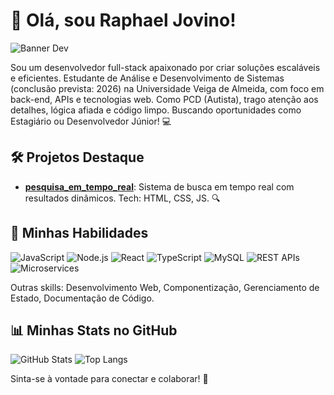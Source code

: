# 👋 Olá, sou Raphael Jovino!

![Banner Dev](https://img.shields.io/badge/Full--Stack%20Developer-🚀-blueviolet?style=for-the-badge&logo=react)

Sou um desenvolvedor full-stack apaixonado por criar soluções escaláveis e eficientes. Estudante de Análise e Desenvolvimento de Sistemas (conclusão prevista: 2026) na Universidade Veiga de Almeida, com foco em back-end, APIs e tecnologias web. Como PCD (Autista), trago atenção aos detalhes, lógica afiada e código limpo. Buscando oportunidades como Estagiário ou Desenvolvedor Júnior! 💻

## 🛠 Projetos Destaque
- **[pesquisa_em_tempo_real](https://raphaeljov.github.io/pesquisa_em_tempo_real/)**: Sistema de busca em tempo real com resultados dinâmicos. Tech: HTML, CSS, JS. 🔍


## 🔧 Minhas Habilidades
![JavaScript](https://img.shields.io/badge/JavaScript-F7DF1E?style=flat-square&logo=javascript&logoColor=black)
![Node.js](https://img.shields.io/badge/Node.js-339933?style=flat-square&logo=node.js&logoColor=white)
![React](https://img.shields.io/badge/React-61DAFB?style=flat-square&logo=react&logoColor=black)
![TypeScript](https://img.shields.io/badge/TypeScript-007ACC?style=flat-square&logo=typescript&logoColor=white)
![MySQL](https://img.shields.io/badge/MySQL-4479A1?style=flat-square&logo=mysql&logoColor=white)
![REST APIs](https://img.shields.io/badge/REST%20APIs-FF6C37?style=flat-square&logo=api&logoColor=white)
![Microservices](https://img.shields.io/badge/Microservices-00BFFF?style=flat-square&logo=cloud&logoColor=white)

Outras skills: Desenvolvimento Web, Componentização, Gerenciamento de Estado, Documentação de Código.

## 📊 Minhas Stats no GitHub

![GitHub Stats](https://github-readme-stats.vercel.app/api?username=RaphaelJov&show_icons=true&theme=dracula)
![Top Langs](https://github-readme-stats.vercel.app/api/top-langs/?username=RaphaelJov&layout=compact&theme=dracula&hide_border=true)


Sinta-se à vontade para conectar e colaborar! 🚀
